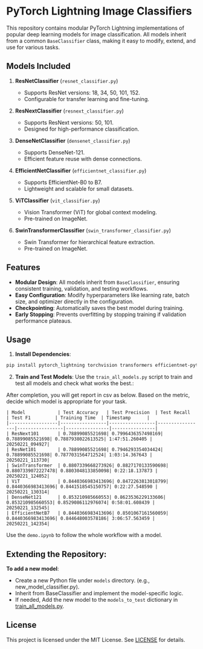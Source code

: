 # PyTorch Lightning Image Classifiers

This repository contains modular PyTorch Lightning implementations of popular deep learning models for image classification. All models inherit from a common `BaseClassifier` class, making it easy to modify, extend, and use for various tasks.

## Models Included

1. **ResNetClassifier** (`resnet_classifier.py`)
   - Supports ResNet versions: 18, 34, 50, 101, 152.
   - Configurable for transfer learning and fine-tuning.

2. **ResNextClassifier** (`resnext_classifier.py`)
   - Supports ResNext versions: 50, 101.
   - Designed for high-performance classification.

3. **DenseNetClassifier** (`densenet_classifier.py`)
   - Supports DenseNet-121.
   - Efficient feature reuse with dense connections.

4. **EfficientNetClassifier** (`efficientnet_classifier.py`)
   - Supports EfficientNet-B0 to B7.
   - Lightweight and scalable for small datasets.

5. **ViTClassifier** (`vit_classifier.py`)
   - Vision Transformer (ViT) for global context modeling.
   - Pre-trained on ImageNet.

6. **SwinTransformerClassifier** (`swin_transformer_classifier.py`)
   - Swin Transformer for hierarchical feature extraction.
   - Pre-trained on ImageNet.

## Features

- **Modular Design**: All models inherit from `BaseClassifier`, ensuring consistent training, validation, and testing workflows.
- **Easy Configuration**: Modify hyperparameters like learning rate, batch size, and optimizer directly in the configuration.
- **Checkpointing**: Automatically saves the best model during training.
- **Early Stopping**: Prevents overfitting by stopping training if validation performance plateaus.

## Usage

1. **Install Dependencies**:
```bash
pip install pytorch_lightning torchvision transformers efficientnet-pytorch
```

2. **Train and Test Models**:
Use the `train_all_models.py` script to train and test all models and check what works the best.:

After completion, you will get report in csv as below.
Based on the metric, decide which model is appropriate for your task.
```
| Model            | Test Accuracy   | Test Precision  | Test Recall     | Test F1         | Training Time  | Timestamp      |
|------------------|-----------------|-----------------|-----------------|-----------------|----------------|----------------|
| ResNext101       | 0.78899085521698| 0.7996436357498169| 0.78899085521698| 0.7887938022613525| 1:47:51.260405 | 20250221_094927|
| ResNet101        | 0.78899085521698| 0.7946293354034424| 0.78899085521698| 0.7877031564712524| 1:03:14.367643 | 20250221_113730|
| SwinTransformer  | 0.8807339668273926| 0.8827170133590698| 0.8807339072227478| 0.8803048133850098| 0:22:18.137873 | 20250221_124052|
| ViT              | 0.8440366983413696| 0.8472263813018799| 0.8440366983413696| 0.8441518545150757| 0:22:27.548590 | 20250221_130314|
| DenseNet121      | 0.853210985660553| 0.8623536229133606| 0.853210985660553| 0.8529086112976074| 0:58:01.608439 | 20250221_132545|
| EfficientNetB7   | 0.8440366983413696| 0.8501067161560059| 0.8440366983413696| 0.844648003578186| 3:06:57.563459 | 20250221_142354|
```

Use the `demo.ipynb` to follow the whole workflow with a model.


## Extending the Repository:
**To add a new model**:
- Create a new Python file under `models` directory. (e.g., new_model_classifier.py).
- Inherit from BaseClassifier and implement the model-specific logic.
- If needed, Add the new model to the `models_to_test` dictionary in [train_all_models.py](train_all_models.py).

## License
This project is licensed under the MIT License. See [LICENSE](LICENSE) for details.